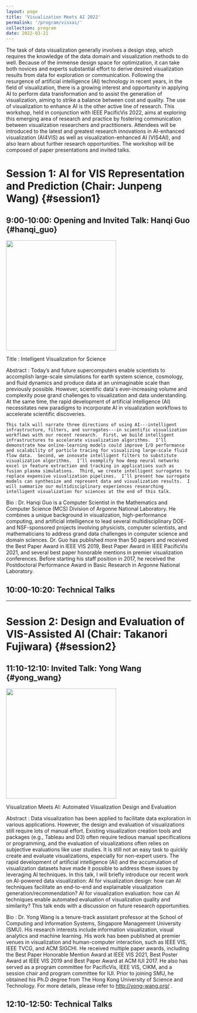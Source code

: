 ```yaml
---
layout: page
title: 'Visualization Meets AI 2022'
permalink: '/program/visxai/'
collection: program
date: 2022-03-21
---
```


The task of data visualization generally involves a design step, which requires the knowledge of the data domain and visualization methods to do well. Because of the immense design space for optimization, it can take both novices and experts substantial effort to derive desired visualization results from data for exploration or communication. Following the resurgence of artificial intelligence (AI) technology in recent years, in the field of visualization, there is a growing interest and opportunity in applying AI to perform data transformation and to assist the generation of visualization, aiming to strike a balance between cost and quality. The use of visualization to enhance AI is the other active line of research. This workshop, held in conjunction with IEEE PacificVis 2022, aims at exploring this emerging area of research and practice by fostering communication between visualization researchers and practitioners. Attendees will be introduced to the latest and greatest research innovations in AI-enhanced visualization (AI4VIS) as well as visualization-enhanced AI (VIS4AI), and also learn about further research opportunities. The workshop will be composed of paper presentations and invited talks.

# Session 1: AI for VIS Representation and Prediction (Chair: Junpeng Wang) {#session1}

## 9:00-10:00: Opening and Invited Talk: Hanqi Guo {#hanqi_guo}

<img src="{{ site.baseurl }}/assets/images/visxai/Hanqi_Guo.png" width="300" height="300" />

Title
: Intelligent Visualization for Science

Abstract
: Today’s and future supercomputers enable scientists to accomplish large-scale simulations for earth system science, cosmology, and fluid dynamics and produce data at an unimaginable scale than previously possible.  However, scientific data's ever-increasing volume and complexity pose grand challenges to visualization and data understanding.  At the same time, the rapid development of artificial intelligence (AI) necessitates new paradigms to incorporate AI in visualization workflows to accelerate scientific discoveries.  

    This talk will narrate three directions of using AI---intelligent infrastructure, filters, and surrogates---in scientific visualization workflows with our recent research.  First, we build intelligent infrastructures to accelerate visualization algorithms.  I’ll demonstrate how online-learning models could improve I/O performance and scalability of particle tracing for visualizing large-scale fluid flow data.  Second, we innovate intelligent filters to substitute visualization algorithms.  I’ll exemplify how deep neural networks excel in feature extraction and tracking in applications such as fusion plasma simulations.  Third, we create intelligent surrogates to replace expensive visualization pipelines.  I’ll present how surrogate models can synthesize and represent data and visualization results.  I will summarize our multidisciplinary experiences researching intelligent visualization for sciences at the end of this talk. 

Bio
: Dr. Hanqi Guo is a Computer Scientist in the Mathematics and Computer Science (MCS) Division of Argonne National Laboratory.  He combines a unique background in visualization, high-performance computing, and artificial intelligence to lead several multidisciplinary DOE- and NSF-sponsored projects involving physicists, computer scientists, and mathematicians to address grand data challenges in computer science and domain sciences.  Dr. Guo has published more than 50 papers and received the Best Paper Award in IEEE VIS 2019, Best Paper Award in IEEE PacificVis 2021, and several best paper honorable mentions in premier visualization conferences.  Before starting his staff position in 2017, he received the Postdoctoral Performance Award in Basic Research in Argonne National Laboratory.



## 10:00-10:20: Technical Talks

<paper data-paper_id="4033"></paper>

<paper data-paper_id="6403"></paper>


---
# Session 2: Design and Evaluation of VIS-Assisted AI (Chair: Takanori Fujiwara) {#session2}

## 11:10-12:10: Invited Talk: Yong Wang {#yong_wang}

<img src="{{ site.baseurl }}/assets/images/visxai/Yong_Wang.jpg" width="300" height="300" />

Visualization Meets AI: Automated Visualization Design and Evaluation

Abstract
: Data visualization has been applied to facilitate data exploration in various applications. However, the design and evaluation of visualizations still require lots of manual effort. Existing visualization creation tools and packages (e.g., Tableau and D3) often require tedious manual specifications or programming, and the evaluation of visualizations often relies on subjective evaluations like user studies. It is still not an easy task to quickly create and evaluate visualizations, especially for non-expert users. The rapid development of artificial intelligence (AI) and the accumulation of visualization datasets have made it possible to address these issues by leveraging AI techniques. In this talk, I will briefly introduce our recent work on AI-powered data visualization:
AI for visualization design: how can AI techniques facilitate an end-to-end and explainable visualization generation/recommendation?
AI for visualization evaluation: how can AI techniques enable automated evaluation of visualization quality and similarity?
This talk ends with a discussion on future research opportunities.

Bio
: Dr. Yong Wang is a tenure-track assistant professor at the School of Computing and Information Systems, Singapore Management University (SMU). His research interests include information visualization, visual analytics and machine learning. His work has been published at premier venues in visualization and human-computer interaction, such as IEEE VIS, IEEE TVCG, and ACM SIGCHI. He received multiple paper awards, including the Best Paper Honorable Mention Award at IEEE VIS 2021, Best Poster Award at IEEE VIS 2019 and Best Paper Award at ACM IUI 2017. He also has served as a program committee for PacificVis, IEEE VIS, CIKM, and a session chair and program committee for IUI. Prior to joining SMU, he obtained his Ph.D degree from The Hong Kong University of Science and Technology. For more details, please refer to http://yong-wang.org/ .


## 12:10-12:50: Technical Talks

<paper data-paper_id="9591"></paper>

<paper data-paper_id="5160"></paper>

<script src="https://unpkg.com/vue@3"></script>
<script type="text/javascript" src="/pvis2022/assets/javascripts/accepted.json.js"></script>
<script type="text/javascript" src="/pvis2022/assets/javascripts/preview.json.js"></script>
<script type="text/javascript" src="/pvis2022/assets/javascripts/accepted.js"></script>
